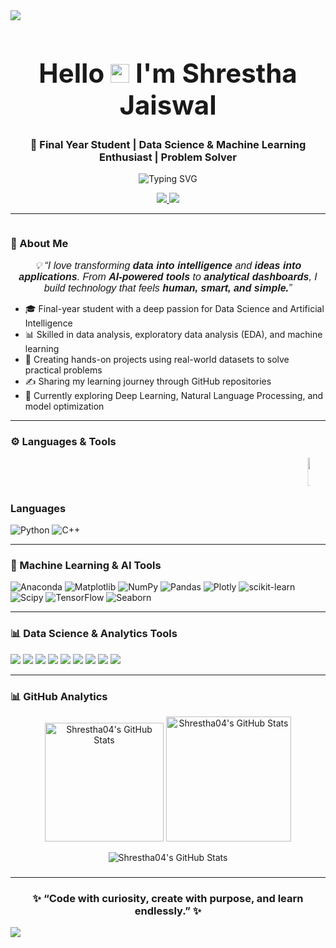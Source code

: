 <div>
  <img style="100%" src="https://capsule-render.vercel.app/api?type=waving&height=100&section=header&reversal=false&fontSize=70&fontColor=FFFFFF&fontAlign=50&fontAlignY=50&stroke=-&descSize=20&descAlign=50&descAlignY=50&theme=cobalt"  />
</div>

###
<h1 align="center" style="font-size: 3em; font-weight: bold;">
  Hello  <img src="https://media.giphy.com/media/hvRJCLFzcasrR4ia7z/giphy.gif" width="30px"/> I'm Shrestha Jaiswal
</h1>

<h3 align="center">🚀 Final Year Student | Data Science & Machine Learning Enthusiast | Problem Solver</h3>

<p align="center">
  <img src="https://readme-typing-svg.demolab.com?font=JetBrains+Mono&pause=800&color=00BFFF&center=true&vCenter=true&width=500&lines=Final+Year+Student+in+Data+Science;Exploring+ML%2C+AI+%26+Analytics;Transforming+Data+into+Decisions;Lifelong+Learner+%7C+Code+%26+Curiosity" alt="Typing SVG" />
</p>

<p align="center">
  <a href="https://www.linkedin.com/in/shrestha-jaiswal/" target="_blank">
    <img src="https://img.shields.io/badge/LinkedIn-blue?style=for-the-badge&logo=linkedin&logoColor=white" />
  </a>

  <a href="https://shresthajaiswal.netlify.app/">
    <img src="https://img.shields.io/badge/Portfolio-000?style=for-the-badge&logo=vercel&logoColor=white" />
  </a>
</p>

---
<img src="https://komarev.com/ghpvc/?username=Shrestha04&style=flat-square&color=blue" alt=""/>

### 🧠 About Me

<p align="center">
  <em style="font-family:'Poppins', sans-serif; font-size:16px;">💡 “I love transforming <b>data into intelligence</b> and <b>ideas into applications</b>. From <b>AI-powered tools</b> to <b>analytical dashboards</b>, I build technology that feels <b>human, smart, and simple.</b>”</em>
</p>

- 🎓 Final-year student with a deep passion for Data Science and Artificial Intelligence  
- 📊 Skilled in data analysis, exploratory data analysis (EDA), and machine learning  
- 🧪 Creating hands-on projects using real-world datasets to solve practical problems  
- ✍️ Sharing my learning journey through GitHub repositories  
- 🌱 Currently exploring Deep Learning, Natural Language Processing, and model optimization

----

### ⚙️ Languages & Tools

<div align="center">
  <marquee behavior="scroll" direction="left" scrollamount="6" onmouseover="this.stop();" onmouseout="this.start();" width="90%">
    <img src="https://cdn.jsdelivr.net/gh/devicons/devicon/icons/anaconda/anaconda-original.svg" height="45" alt="anaconda" />
    <img src="https://cdn.jsdelivr.net/gh/devicons/devicon/icons/flask/flask-original.svg" height="45" alt="flask" />
    <img src="https://cdn.jsdelivr.net/gh/devicons/devicon/icons/kaggle/kaggle-original.svg" height="45" alt="kaggle" />
    <img src="https://cdn.jsdelivr.net/gh/devicons/devicon/icons/jupyter/jupyter-original.svg" height="45" alt="jupyter" />
    <img src="https://cdn.jsdelivr.net/gh/devicons/devicon/icons/numpy/numpy-original.svg" height="45" alt="numpy" />
    <img src="https://cdn.jsdelivr.net/gh/devicons/devicon/icons/opencv/opencv-original.svg" height="45" alt="opencv" />
    <img src="https://cdn.jsdelivr.net/gh/devicons/devicon/icons/pandas/pandas-original.svg" height="45" alt="pandas" />
    <img src="https://cdn.jsdelivr.net/gh/devicons/devicon/icons/pytorch/pytorch-original.svg" height="45" alt="pytorch" />
    <img src="https://cdn.jsdelivr.net/gh/devicons/devicon/icons/tensorflow/tensorflow-original.svg" height="45" alt="tensorflow" />
    <img src="https://cdn.jsdelivr.net/gh/devicons/devicon/icons/vscode/vscode-original.svg" height="45" alt="vscode" />
    <img src="https://cdn.simpleicons.org/mysql/4479A1" height="45" alt="mysql" />
    <img src="https://cdn.jsdelivr.net/gh/devicons/devicon/icons/html5/html5-original.svg" height="45" alt="html5" />
    <img src="https://cdn.jsdelivr.net/gh/devicons/devicon/icons/css3/css3-original.svg" height="45" alt="css3" />
    <img src="https://cdn.jsdelivr.net/gh/devicons/devicon/icons/javascript/javascript-original.svg" height="45" alt="javascript" />
    <img src="https://cdn.jsdelivr.net/gh/devicons/devicon/icons/bootstrap/bootstrap-original.svg" height="45" alt="bootstrap" />
    <img src="https://cdn.jsdelivr.net/gh/devicons/devicon/icons/tailwindcss/tailwindcss-original-wordmark.svg" height="45" alt="tailwindcss" />
    <img src="https://cdn.jsdelivr.net/gh/devicons/devicon/icons/canva/canva-original.svg" height="45" alt="canva" />
    <img src="https://cdn.jsdelivr.net/gh/devicons/devicon/icons/cplusplus/cplusplus-original.svg" height="45" alt="cplusplus" />
    <img src="https://cdn.jsdelivr.net/gh/devicons/devicon/icons/python/python-original.svg" height="45" alt="python" />
  </marquee>
</div>

###


<h3 align="left">Languages </h3>

![Python](https://img.shields.io/badge/python-3670A0?style=for-the-badge&logo=python&logoColor=ffdd54)
![C++](https://img.shields.io/badge/c++-%2300599C.svg?style=for-the-badge&logo=c%2B%2B&logoColor=white)

----

<h3>🤖 Machine Learning & AI Tools</h3>



![Anaconda](https://img.shields.io/badge/Anaconda-%2344A833.svg?style=for-the-badge&logo=anaconda&logoColor=white)
  ![Matplotlib](https://img.shields.io/badge/Matplotlib-%23ffffff.svg?style=for-the-badge&logo=Matplotlib&logoColor=black) 
  ![NumPy](https://img.shields.io/badge/numpy-%23013243.svg?style=for-the-badge&logo=numpy&logoColor=white) 
  ![Pandas](https://img.shields.io/badge/pandas-%23150458.svg?style=for-the-badge&logo=pandas&logoColor=white) 
  ![Plotly](https://img.shields.io/badge/Plotly-%233F4F75.svg?style=for-the-badge&logo=plotly&logoColor=white) 
  ![scikit-learn](https://img.shields.io/badge/scikit--learn-%23F7931E.svg?style=for-the-badge&logo=scikit-learn&logoColor=white) 
  ![Scipy](https://img.shields.io/badge/SciPy-%230C55A5.svg?style=for-the-badge&logo=scipy&logoColor=%white) 
  ![TensorFlow](https://img.shields.io/badge/TensorFlow-%23FF6F00.svg?style=for-the-badge&logo=TensorFlow&logoColor=white)
  ![Seaborn](https://img.shields.io/badge/Seaborn-%2300599C.svg?style=for-the-badge&logo=Seaborn&logoColor=white)


----

<h3>📊 Data Science & Analytics Tools</h3>
<p align="left">
  <img src="https://img.shields.io/badge/Python-FFD43B?style=for-the-badge&logo=python&logoColor=black" />
  <img src="https://img.shields.io/badge/SQL-336791?style=for-the-badge&logo=postgresql&logoColor=white" />
  <img src="https://img.shields.io/badge/R-276DC3?style=for-the-badge&logo=r&logoColor=white" />
  <img src="https://img.shields.io/badge/Pandas-2C2D72?style=for-the-badge&logo=pandas&logoColor=white" />
  <img src="https://img.shields.io/badge/Numpy-013243?style=for-the-badge&logo=numpy&logoColor=white" />
  <img src="https://img.shields.io/badge/Matplotlib-3776AB?style=for-the-badge&logo=matplotlib&logoColor=white" />
  <img src="https://img.shields.io/badge/PowerBI-F2C811?style=for-the-badge&logo=powerbi&logoColor=black" />
  <img src="https://img.shields.io/badge/Tableau-E67927?style=for-the-badge&logo=tableau&logoColor=white" />
  <img src="https://img.shields.io/badge/Excel-F2C811?style=for-the-badge&logo=powerbi&logoColor=black" />
</p>


----

### 📊 GitHub Analytics

<p align="center">
  <img src="https://github-readme-stats.vercel.app/api?username=Shrestha04&theme=tokyonight&show_icons=true&hide_border=false&count_private=true" alt="Shrestha04's GitHub Stats" height="190" />
  <img src="https://github-readme-stats.vercel.app/api/top-langs/?username=Shrestha04&theme=tokyonight&show_icons=true&hide_border=false&layout=compact" alt="Shrestha04's GitHub Stats" height="200" />
</p>

<p align="center">
  <img src="https://streak-stats.demolab.com?user=Shrestha04&theme=tokyonight&hide_border=false" alt="Shrestha04's GitHub Stats" />
</p>


###

---

<h3 align="center">✨ “Code with curiosity, create with purpose, and learn endlessly.” ✨</h3>

<div>
  <img style="100%" src="https://capsule-render.vercel.app/api?type=waving&height=100&section=footer&reversal=false&fontSize=70&fontColor=FFFFFF&fontAlign=50&fontAlignY=50&stroke=-&descSize=20&descAlign=50&descAlignY=50&textBg=false&theme=cobalt"  />
</div>

###

